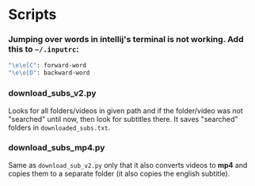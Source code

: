 # Scripts

### Jumping over words in intellij's terminal is not working. Add this to ```~/.inputrc```:
```bash
"\e\e[C": forward-word
"\e\e[D": backward-word
```

### download_subs_v2.py
Looks for all folders/videos in given path and if the folder/video was not "searched" until now, then look for subtitles there. It saves "searched" folders in ```downloaded_subs.txt```.

### download_subs_mp4.py
Same as ```download_sub_v2.py``` only that it also converts videos to **mp4** and copies them to a separate folder (it also copies the english subtitle).
